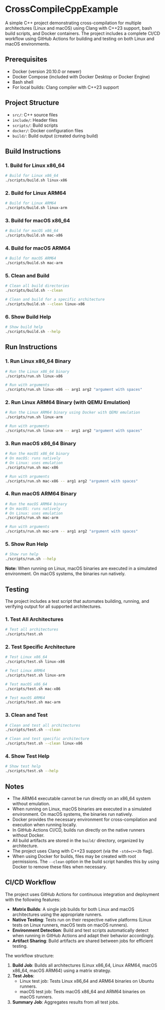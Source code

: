 # CrossCompileCppExample

A simple C++ project demonstrating cross-compilation for multiple architectures (Linux and macOS) using Clang with C++23 support, bash build scripts, and Docker containers. The project includes a complete CI/CD workflow using GitHub Actions for building and testing on both Linux and macOS environments.

## Prerequisites

- Docker (version 20.10.0 or newer)
- Docker Compose (included with Docker Desktop or Docker Engine)
- Bash shell
- For local builds: Clang compiler with C++23 support

## Project Structure

- `src/`: C++ source files
- `include/`: Header files
- `scripts/`: Build scripts
- `docker/`: Docker configuration files
- `build/`: Build output (created during build)

## Build Instructions

### 1. Build for Linux x86_64

```bash
# Build for Linux x86_64
./scripts/build.sh linux-x86
```

### 2. Build for Linux ARM64

```bash
# Build for Linux ARM64
./scripts/build.sh linux-arm
```

### 3. Build for macOS x86_64

```bash
# Build for macOS x86_64
./scripts/build.sh mac-x86
```

### 4. Build for macOS ARM64

```bash
# Build for macOS ARM64
./scripts/build.sh mac-arm
```

### 5. Clean and Build

```bash
# Clean all build directories
./scripts/build.sh --clean

# Clean and build for a specific architecture
./scripts/build.sh --clean linux-x86
```

### 6. Show Build Help

```bash
# Show build help
./scripts/build.sh --help
```

## Run Instructions

### 1. Run Linux x86_64 Binary

```bash
# Run the Linux x86_64 binary
./scripts/run.sh linux-x86

# Run with arguments
./scripts/run.sh linux-x86 -- arg1 arg2 "argument with spaces"
```

### 2. Run Linux ARM64 Binary (with QEMU Emulation)

```bash
# Run the Linux ARM64 binary using Docker with QEMU emulation
./scripts/run.sh linux-arm

# Run with arguments
./scripts/run.sh linux-arm -- arg1 arg2 "argument with spaces"
```

### 3. Run macOS x86_64 Binary

```bash
# Run the macOS x86_64 binary
# On macOS: runs natively
# On Linux: uses emulation
./scripts/run.sh mac-x86

# Run with arguments
./scripts/run.sh mac-x86 -- arg1 arg2 "argument with spaces"
```

### 4. Run macOS ARM64 Binary

```bash
# Run the macOS ARM64 binary
# On macOS: runs natively
# On Linux: uses emulation
./scripts/run.sh mac-arm

# Run with arguments
./scripts/run.sh mac-arm -- arg1 arg2 "argument with spaces"
```

### 5. Show Run Help

```bash
# Show run help
./scripts/run.sh --help
```

**Note:** When running on Linux, macOS binaries are executed in a simulated environment. On macOS systems, the binaries run natively.

## Testing

The project includes a test script that automates building, running, and verifying output for all supported architectures.

### 1. Test All Architectures

```bash
# Test all architectures
./scripts/test.sh
```

### 2. Test Specific Architecture

```bash
# Test Linux x86_64
./scripts/test.sh linux-x86

# Test Linux ARM64
./scripts/test.sh linux-arm

# Test macOS x86_64
./scripts/test.sh mac-x86

# Test macOS ARM64
./scripts/test.sh mac-arm
```

### 3. Clean and Test

```bash
# Clean and test all architectures
./scripts/test.sh --clean

# Clean and test specific architecture
./scripts/test.sh --clean linux-x86
```

### 4. Show Test Help

```bash
# Show test help
./scripts/test.sh --help
```

## Notes

- The ARM64 executable cannot be run directly on an x86_64 system without emulation.
- When running on Linux, macOS binaries are executed in a simulated environment. On macOS systems, the binaries run natively.
- Docker provides the necessary environment for cross-compilation and execution when running locally.
- In GitHub Actions CI/CD, builds run directly on the native runners without Docker.
- All build artifacts are stored in the `build/` directory, organized by architecture.
- The project uses Clang with C++23 support (via the `-std=c++2b` flag).
- When using Docker for builds, files may be created with root permissions. The `--clean` option in the build script handles this by using Docker to remove these files when necessary.

## CI/CD Workflow

The project uses GitHub Actions for continuous integration and deployment with the following features:

- **Matrix Builds**: A single job builds for both Linux and macOS architectures using the appropriate runners.
- **Native Testing**: Tests run on their respective native platforms (Linux tests on Linux runners, macOS tests on macOS runners).
- **Environment Detection**: Build and test scripts automatically detect when running in GitHub Actions and adapt their behavior accordingly.
- **Artifact Sharing**: Build artifacts are shared between jobs for efficient testing.

The workflow structure:

1. **Build Job**: Builds all architectures (Linux x86_64, Linux ARM64, macOS x86_64, macOS ARM64) using a matrix strategy.
2. **Test Jobs**: 
   - Linux test job: Tests Linux x86_64 and ARM64 binaries on Ubuntu runners.
   - macOS test job: Tests macOS x86_64 and ARM64 binaries on macOS runners.
3. **Summary Job**: Aggregates results from all test jobs.
